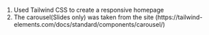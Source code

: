 <ol>
    <li>Used Tailwind CSS to create a responsive homepage</li>
    <li>The carousel(Slides only) was taken from the site (https://tailwind-elements.com/docs/standard/components/carousel/)</li>
</ol>

